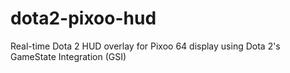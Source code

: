# dota2-pixoo-hud
Real-time Dota 2 HUD overlay for Pixoo 64 display using Dota 2's GameState Integration (GSI)
